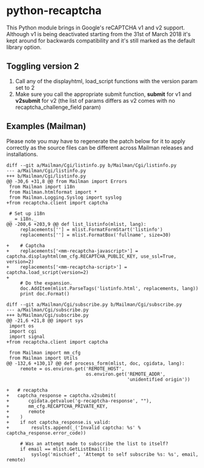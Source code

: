 # python-recaptcha
This Python module brings in Google's reCAPTCHA v1 and v2 support. Although
v1 is being deactivated starting from the 31st of March 2018 it's kept around
for backwards compatibility and it's still marked as the default library option.

## Toggling version 2
1. Call any of the displayhtml, load_script functions with the version param
   set to 2
2. Make sure you call the appropriate submit function, **submit** for v1 and
   **v2submit** for v2 (the list of params differs as v2 comes with no
   recaptcha_challenge_field param)

## Examples (Mailman)
Please note you may have to regenerate the patch below for it to apply correctly
as the source files can be different across Mailman releases and installations.

```git
diff --git a/Mailman/Cgi/listinfo.py b/Mailman/Cgi/listinfo.py
--- a/Mailman/Cgi/listinfo.py
+++ b/Mailman/Cgi/listinfo.py
@@ -30,6 +31,8 @@ from Mailman import Errors
 from Mailman import i18n
 from Mailman.htmlformat import *
 from Mailman.Logging.Syslog import syslog
+from recaptcha.client import captcha
 
 # Set up i18n
 _ = i18n._
@@ -200,6 +203,9 @@ def list_listinfo(mlist, lang):
     replacements[''] = mlist.FormatFormStart('listinfo')
     replacements[''] = mlist.FormatBox('fullname', size=30)
 
+    # Captcha
+    replacements['<mm-recaptcha-javascript>'] = captcha.displayhtml(mm_cfg.RECAPTCHA_PUBLIC_KEY, use_ssl=True, version=2)
+    replacements['<mm-recaptcha-script>'] = captcha.load_script(version=2)
+
     # Do the expansion.
     doc.AddItem(mlist.ParseTags('listinfo.html', replacements, lang))
     print doc.Format()

diff --git a/Mailman/Cgi/subscribe.py b/Mailman/Cgi/subscribe.py
--- a/Mailman/Cgi/subscribe.py
+++ b/Mailman/Cgi/subscribe.py
@@ -21,6 +21,8 @@ import sys
 import os
 import cgi
 import signal
+from recaptcha.client import captcha
 
 from Mailman import mm_cfg
 from Mailman import Utils
@@ -132,6 +130,17 @@ def process_form(mlist, doc, cgidata, lang):
     remote = os.environ.get('REMOTE_HOST',
                             os.environ.get('REMOTE_ADDR',
                                            'unidentified origin'))

+   # recaptcha
+   captcha_response = captcha.v2submit(
+       cgidata.getvalue('g-recaptcha-response', ""),
+       mm_cfg.RECAPTCHA_PRIVATE_KEY,
+       remote
+    )
+    if not captcha_response.is_valid:
+        results.append(_('Invalid captcha: %s' % captcha_response.error_code))

     # Was an attempt made to subscribe the list to itself?
     if email == mlist.GetListEmail():
         syslog('mischief', 'Attempt to self subscribe %s: %s', email, remote)
```
